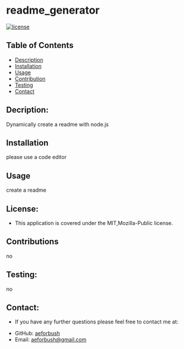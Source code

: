 

  
# readme_generator


[![license](https://img.shields.io/badge/license-MIT,Mozilla-Public-success)](https://shields.io)


## Table of Contents 
- [Description](#description)
- [Installation](#installation)
- [Usage](#usage)
- [Contribution](#contribution)
- [Testing](#test)
- [Contact](#contact)

## Decription:
Dynamically create a readme with node.js

## Installation
please use a code editor

## Usage
create a readme

## License:
* This application is covered under the MIT,Mozilla-Public license.

## Contributions
no

## Testing:
no

## Contact:
* If you have any further questions please feel free to contact me at:
 - GitHub: [aeforbush](https://github.com/aeforbush) 
 - Email: aeforbush@gmail.com

